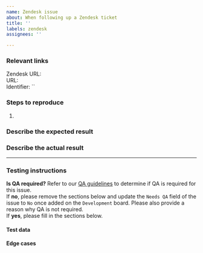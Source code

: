 ```yaml
---
name: Zendesk issue
about: When following up a Zendesk ticket
title: ''
labels: zendesk
assignees: ''

---
```


<!--
Check the following when creating an issue:
* Did you add a proper title?
  * Start with a verb e.g. _Fix_ or _Update_ (imperative mood)
  * Only a capital at the start of the title (except for brand names e.g. _GitHub_)
  * No punctuation
* Did you add it in the right project ([Development](https://github.com/orgs/Phished-BV/projects/2/views/1))?
* Did you add the correct labels?
-->

### Relevant links

Zendesk URL: 
<br />URL: 
<br />Identifier: ``

### Steps to reproduce

1. 

### Describe the expected result
<!-- Consider including Notion links, Figma documents, screenshots, videos -->

### Describe the actual result

---

### Testing instructions

**Is QA required?**
Refer to our [QA guidelines](https://www.notion.so/phished/Quality-assurance-d583183bb7d345a086ca2117915c534e?pvs=4#e6f36688fd014e9ab5562ec36efeb895) to determine if QA is required for this issue.  
If **no**, please remove the sections below and update the `Needs QA` field of the issue to `No` once added on the `Development` board.  Please also provide a reason why QA is not required.  
If **yes**, please fill in the sections below.  

<!-- Affected areas and expected result are already described above -->

#### Test data
<!-- Database tables, SQL query to run, sample data to use, environment variables, feature flags, Postman collection, permissions -->

#### Edge cases
<!-- Non-happy paths that should be tested -->

